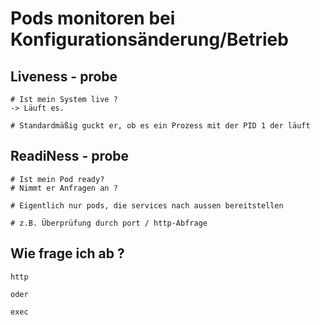 # Pods monitoren bei Konfigurationsänderung/Betrieb 

## Liveness - probe 

```
# Ist mein System live ? 
-> Läuft es. 

# Standardmäßig guckt er, ob es ein Prozess mit der PID 1 der läuft

```

## ReadiNess - probe 

```
# Ist mein Pod ready?
# Nimmt er Anfragen an ? 

# Eigentlich nur pods, die services nach aussen bereitstellen 

# z.B. Überprüfung durch port / http-Abfrage 

```

## Wie frage ich ab ? 

```
http 

oder

exec 

```
##
